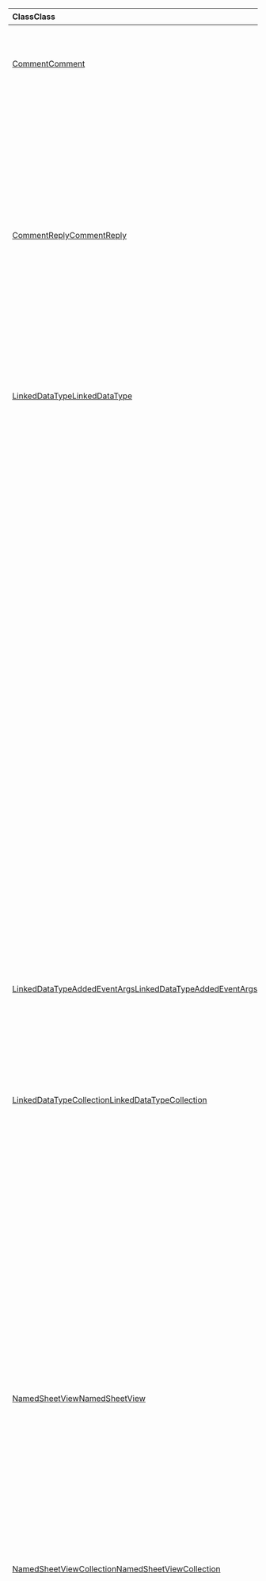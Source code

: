 | <span data-ttu-id="31463-101">Class</span><span class="sxs-lookup"><span data-stu-id="31463-101">Class</span></span> | <span data-ttu-id="31463-102">域</span><span class="sxs-lookup"><span data-stu-id="31463-102">Fields</span></span> | <span data-ttu-id="31463-103">说明</span><span class="sxs-lookup"><span data-stu-id="31463-103">Description</span></span> |
|:---|:---|:---|
|[<span data-ttu-id="31463-104">Comment</span><span class="sxs-lookup"><span data-stu-id="31463-104">Comment</span></span>](/javascript/api/excel/excel.comment)|[<span data-ttu-id="31463-105">assignTask (电子邮件： string) </span><span class="sxs-lookup"><span data-stu-id="31463-105">assignTask(email: string)</span></span>](/javascript/api/excel/excel.comment#assigntask-email-)|<span data-ttu-id="31463-106">将附加到注释的任务作为唯一的受理人分配给给定用户。</span><span class="sxs-lookup"><span data-stu-id="31463-106">Assigns the task attached to the comment to the given user as the sole assignee.</span></span>|
||[<span data-ttu-id="31463-107">getTask ( # B1 </span><span class="sxs-lookup"><span data-stu-id="31463-107">getTask()</span></span>](/javascript/api/excel/excel.comment#gettask--)|<span data-ttu-id="31463-108">获取与此注释相关联的任务。</span><span class="sxs-lookup"><span data-stu-id="31463-108">Gets the task associated with this comment.</span></span>|
||[<span data-ttu-id="31463-109">getTaskOrNullObject ( # B1 </span><span class="sxs-lookup"><span data-stu-id="31463-109">getTaskOrNullObject()</span></span>](/javascript/api/excel/excel.comment#gettaskornullobject--)|<span data-ttu-id="31463-110">获取与此注释相关联的任务。</span><span class="sxs-lookup"><span data-stu-id="31463-110">Gets the task associated with this comment.</span></span>|
|[<span data-ttu-id="31463-111">CommentReply</span><span class="sxs-lookup"><span data-stu-id="31463-111">CommentReply</span></span>](/javascript/api/excel/excel.commentreply)|[<span data-ttu-id="31463-112">assignTask (电子邮件： string) </span><span class="sxs-lookup"><span data-stu-id="31463-112">assignTask(email: string)</span></span>](/javascript/api/excel/excel.commentreply#assigntask-email-)|<span data-ttu-id="31463-113">将附加到注释的任务作为唯一的受理人分配给给定用户。</span><span class="sxs-lookup"><span data-stu-id="31463-113">Assigns the task attached to the comment to the given user as the sole assignee.</span></span>|
||[<span data-ttu-id="31463-114">getTask ( # B1 </span><span class="sxs-lookup"><span data-stu-id="31463-114">getTask()</span></span>](/javascript/api/excel/excel.commentreply#gettask--)|<span data-ttu-id="31463-115">获取与此注释相关联的任务。</span><span class="sxs-lookup"><span data-stu-id="31463-115">Gets the task associated with this comment.</span></span>|
||[<span data-ttu-id="31463-116">getTaskOrNullObject ( # B1 </span><span class="sxs-lookup"><span data-stu-id="31463-116">getTaskOrNullObject()</span></span>](/javascript/api/excel/excel.commentreply#gettaskornullobject--)|<span data-ttu-id="31463-117">获取与此注释相关联的任务。</span><span class="sxs-lookup"><span data-stu-id="31463-117">Gets the task associated with this comment.</span></span>|
|[<span data-ttu-id="31463-118">LinkedDataType</span><span class="sxs-lookup"><span data-stu-id="31463-118">LinkedDataType</span></span>](/javascript/api/excel/excel.linkeddatatype)|[<span data-ttu-id="31463-119">dataProvider</span><span class="sxs-lookup"><span data-stu-id="31463-119">dataProvider</span></span>](/javascript/api/excel/excel.linkeddatatype#dataprovider)|<span data-ttu-id="31463-120">链接数据类型的数据提供程序的名称。</span><span class="sxs-lookup"><span data-stu-id="31463-120">The name of the data provider for the linked data type.</span></span>|
||[<span data-ttu-id="31463-121">lastRefreshed</span><span class="sxs-lookup"><span data-stu-id="31463-121">lastRefreshed</span></span>](/javascript/api/excel/excel.linkeddatatype#lastrefreshed)|<span data-ttu-id="31463-122">上次刷新链接数据类型时，自工作簿打开时的本地时区日期和时间。</span><span class="sxs-lookup"><span data-stu-id="31463-122">The local time-zone date and time since the workbook was opened when the linked data type was last refreshed.</span></span>|
||[<span data-ttu-id="31463-123">name</span><span class="sxs-lookup"><span data-stu-id="31463-123">name</span></span>](/javascript/api/excel/excel.linkeddatatype#name)|<span data-ttu-id="31463-124">链接的数据类型的名称。</span><span class="sxs-lookup"><span data-stu-id="31463-124">The name of the linked data type.</span></span>|
||[<span data-ttu-id="31463-125">periodicRefreshInterval</span><span class="sxs-lookup"><span data-stu-id="31463-125">periodicRefreshInterval</span></span>](/javascript/api/excel/excel.linkeddatatype#periodicrefreshinterval)|<span data-ttu-id="31463-126">如果 `refreshMode` 设置为 "定期"，则刷新链接的数据类型的频率（以秒为单位）。</span><span class="sxs-lookup"><span data-stu-id="31463-126">The frequency, in seconds, at which the linked data type is refreshed if `refreshMode` is set to "Periodic".</span></span>|
||[<span data-ttu-id="31463-127">Microsoft.sharepoint.linq.refreshmode</span><span class="sxs-lookup"><span data-stu-id="31463-127">refreshMode</span></span>](/javascript/api/excel/excel.linkeddatatype#refreshmode)|<span data-ttu-id="31463-128">检索链接数据类型的数据所依据的机制。</span><span class="sxs-lookup"><span data-stu-id="31463-128">The mechanism by which the data for the linked data type is retrieved.</span></span>|
||[<span data-ttu-id="31463-129">serviceId</span><span class="sxs-lookup"><span data-stu-id="31463-129">serviceId</span></span>](/javascript/api/excel/excel.linkeddatatype#serviceid)|<span data-ttu-id="31463-130">链接的数据类型的唯一 id。</span><span class="sxs-lookup"><span data-stu-id="31463-130">The unique id of the linked data type.</span></span>|
||[<span data-ttu-id="31463-131">supportedRefreshModes</span><span class="sxs-lookup"><span data-stu-id="31463-131">supportedRefreshModes</span></span>](/javascript/api/excel/excel.linkeddatatype#supportedrefreshmodes)|<span data-ttu-id="31463-132">返回一个数组，其中包含已链接的数据类型支持的所有刷新模式。</span><span class="sxs-lookup"><span data-stu-id="31463-132">Returns an array with all the refresh modes supported by the linked data type.</span></span>|
||[<span data-ttu-id="31463-133">requestRefresh ( # B1 </span><span class="sxs-lookup"><span data-stu-id="31463-133">requestRefresh()</span></span>](/javascript/api/excel/excel.linkeddatatype#requestrefresh--)|<span data-ttu-id="31463-134">发出刷新链接数据类型的请求。</span><span class="sxs-lookup"><span data-stu-id="31463-134">Makes a request to refresh the linked data type.</span></span>|
||[<span data-ttu-id="31463-135">requestSetRefreshMode (Microsoft.sharepoint.linq.refreshmode： LinkedDataTypeRefreshMode) </span><span class="sxs-lookup"><span data-stu-id="31463-135">requestSetRefreshMode(refreshMode: Excel.LinkedDataTypeRefreshMode)</span></span>](/javascript/api/excel/excel.linkeddatatype#requestsetrefreshmode-refreshmode-)|<span data-ttu-id="31463-136">发出请求，以更改此链接数据类型的刷新模式。</span><span class="sxs-lookup"><span data-stu-id="31463-136">Makes a request to change the refresh mode for this linked data type.</span></span>|
|[<span data-ttu-id="31463-137">LinkedDataTypeAddedEventArgs</span><span class="sxs-lookup"><span data-stu-id="31463-137">LinkedDataTypeAddedEventArgs</span></span>](/javascript/api/excel/excel.linkeddatatypeaddedeventargs)|[<span data-ttu-id="31463-138">serviceId</span><span class="sxs-lookup"><span data-stu-id="31463-138">serviceId</span></span>](/javascript/api/excel/excel.linkeddatatypeaddedeventargs#serviceid)|<span data-ttu-id="31463-139">新的链接数据类型的唯一 id。</span><span class="sxs-lookup"><span data-stu-id="31463-139">The unique id of the new linked data type.</span></span>|
||[<span data-ttu-id="31463-140">source</span><span class="sxs-lookup"><span data-stu-id="31463-140">source</span></span>](/javascript/api/excel/excel.linkeddatatypeaddedeventargs#source)|<span data-ttu-id="31463-141">获取事件源。</span><span class="sxs-lookup"><span data-stu-id="31463-141">Gets the source of the event.</span></span>|
||[<span data-ttu-id="31463-142">type</span><span class="sxs-lookup"><span data-stu-id="31463-142">type</span></span>](/javascript/api/excel/excel.linkeddatatypeaddedeventargs#type)|<span data-ttu-id="31463-143">获取事件的类型。</span><span class="sxs-lookup"><span data-stu-id="31463-143">Gets the type of the event.</span></span>|
|[<span data-ttu-id="31463-144">LinkedDataTypeCollection</span><span class="sxs-lookup"><span data-stu-id="31463-144">LinkedDataTypeCollection</span></span>](/javascript/api/excel/excel.linkeddatatypecollection)|[<span data-ttu-id="31463-145">getCount()</span><span class="sxs-lookup"><span data-stu-id="31463-145">getCount()</span></span>](/javascript/api/excel/excel.linkeddatatypecollection#getcount--)|<span data-ttu-id="31463-146">获取集合中链接的数据类型的数目。</span><span class="sxs-lookup"><span data-stu-id="31463-146">Gets the number of linked data types in the collection.</span></span>|
||[<span data-ttu-id="31463-147">getItem (项： number) </span><span class="sxs-lookup"><span data-stu-id="31463-147">getItem(key: number)</span></span>](/javascript/api/excel/excel.linkeddatatypecollection#getitem-key-)|<span data-ttu-id="31463-148">按服务 id 获取链接的数据类型。</span><span class="sxs-lookup"><span data-stu-id="31463-148">Gets a linked data type by service id.</span></span>|
||[<span data-ttu-id="31463-149">getItemAt(index: number)</span><span class="sxs-lookup"><span data-stu-id="31463-149">getItemAt(index: number)</span></span>](/javascript/api/excel/excel.linkeddatatypecollection#getitemat-index-)|<span data-ttu-id="31463-150">按其在集合中的索引获取链接的数据类型。</span><span class="sxs-lookup"><span data-stu-id="31463-150">Gets a linked data type by its index in the collection.</span></span>|
||[<span data-ttu-id="31463-151">getItemOrNullObject (项： number) </span><span class="sxs-lookup"><span data-stu-id="31463-151">getItemOrNullObject(key: number)</span></span>](/javascript/api/excel/excel.linkeddatatypecollection#getitemornullobject-key-)|<span data-ttu-id="31463-152">按 ID 获取链接的数据类型。</span><span class="sxs-lookup"><span data-stu-id="31463-152">Gets a linked data type by ID.</span></span>|
||[<span data-ttu-id="31463-153">items</span><span class="sxs-lookup"><span data-stu-id="31463-153">items</span></span>](/javascript/api/excel/excel.linkeddatatypecollection#items)|<span data-ttu-id="31463-154">获取此集合中已加载的子项。</span><span class="sxs-lookup"><span data-stu-id="31463-154">Gets the loaded child items in this collection.</span></span>|
||[<span data-ttu-id="31463-155">requestRefreshAll ( # B1 </span><span class="sxs-lookup"><span data-stu-id="31463-155">requestRefreshAll()</span></span>](/javascript/api/excel/excel.linkeddatatypecollection#requestrefreshall--)|<span data-ttu-id="31463-156">发出请求以刷新集合中的所有链接数据类型。</span><span class="sxs-lookup"><span data-stu-id="31463-156">Makes a request to refresh all the linked data types in the collection.</span></span>|
|[<span data-ttu-id="31463-157">NamedSheetView</span><span class="sxs-lookup"><span data-stu-id="31463-157">NamedSheetView</span></span>](/javascript/api/excel/excel.namedsheetview)|[<span data-ttu-id="31463-158">activate()</span><span class="sxs-lookup"><span data-stu-id="31463-158">activate()</span></span>](/javascript/api/excel/excel.namedsheetview#activate--)|<span data-ttu-id="31463-159">激活此工作表视图。</span><span class="sxs-lookup"><span data-stu-id="31463-159">Activates this sheet view.</span></span>|
||[<span data-ttu-id="31463-160">delete()</span><span class="sxs-lookup"><span data-stu-id="31463-160">delete()</span></span>](/javascript/api/excel/excel.namedsheetview#delete--)|<span data-ttu-id="31463-161">将工作表视图从工作表中删除。</span><span class="sxs-lookup"><span data-stu-id="31463-161">Removes the sheet view from the worksheet.</span></span>|
||[<span data-ttu-id="31463-162">重复 (名称？： string) </span><span class="sxs-lookup"><span data-stu-id="31463-162">duplicate(name?: string)</span></span>](/javascript/api/excel/excel.namedsheetview#duplicate-name-)|<span data-ttu-id="31463-163">创建此工作表视图的副本。</span><span class="sxs-lookup"><span data-stu-id="31463-163">Creates a copy of this sheet view.</span></span>|
||[<span data-ttu-id="31463-164">name</span><span class="sxs-lookup"><span data-stu-id="31463-164">name</span></span>](/javascript/api/excel/excel.namedsheetview#name)|<span data-ttu-id="31463-165">获取或设置工作表视图的名称。</span><span class="sxs-lookup"><span data-stu-id="31463-165">Gets or sets the name of the sheet view.</span></span>|
|[<span data-ttu-id="31463-166">NamedSheetViewCollection</span><span class="sxs-lookup"><span data-stu-id="31463-166">NamedSheetViewCollection</span></span>](/javascript/api/excel/excel.namedsheetviewcollection)|[<span data-ttu-id="31463-167">add(name: string)</span><span class="sxs-lookup"><span data-stu-id="31463-167">add(name: string)</span></span>](/javascript/api/excel/excel.namedsheetviewcollection#add-name-)|<span data-ttu-id="31463-168">创建具有给定名称的新工作表视图。</span><span class="sxs-lookup"><span data-stu-id="31463-168">Creates a new sheet view with the given name.</span></span>|
||[<span data-ttu-id="31463-169">enterTemporary ( # B1 </span><span class="sxs-lookup"><span data-stu-id="31463-169">enterTemporary()</span></span>](/javascript/api/excel/excel.namedsheetviewcollection#entertemporary--)|<span data-ttu-id="31463-170">创建并激活一个新的临时表视图。</span><span class="sxs-lookup"><span data-stu-id="31463-170">Creates and activates a new temporary sheet view.</span></span>|
||[<span data-ttu-id="31463-171">退出 ( # B1 </span><span class="sxs-lookup"><span data-stu-id="31463-171">exit()</span></span>](/javascript/api/excel/excel.namedsheetviewcollection#exit--)|<span data-ttu-id="31463-172">退出当前的活动工作表视图。</span><span class="sxs-lookup"><span data-stu-id="31463-172">Exits the currently active sheet view.</span></span>|
||[<span data-ttu-id="31463-173">getActive ( # B1 </span><span class="sxs-lookup"><span data-stu-id="31463-173">getActive()</span></span>](/javascript/api/excel/excel.namedsheetviewcollection#getactive--)|<span data-ttu-id="31463-174">获取工作表的当前活动工作表视图。</span><span class="sxs-lookup"><span data-stu-id="31463-174">Gets the worksheet's currently active sheet view.</span></span>|
||[<span data-ttu-id="31463-175">getCount()</span><span class="sxs-lookup"><span data-stu-id="31463-175">getCount()</span></span>](/javascript/api/excel/excel.namedsheetviewcollection#getcount--)|<span data-ttu-id="31463-176">获取此工作表中的工作表视图数。</span><span class="sxs-lookup"><span data-stu-id="31463-176">Gets the number of sheet views in this worksheet.</span></span>|
||[<span data-ttu-id="31463-177">getItem(key: string)</span><span class="sxs-lookup"><span data-stu-id="31463-177">getItem(key: string)</span></span>](/javascript/api/excel/excel.namedsheetviewcollection#getitem-key-)|<span data-ttu-id="31463-178">使用其名称获取工作表视图。</span><span class="sxs-lookup"><span data-stu-id="31463-178">Gets a sheet view using its name.</span></span>|
||[<span data-ttu-id="31463-179">getItemAt(index: number)</span><span class="sxs-lookup"><span data-stu-id="31463-179">getItemAt(index: number)</span></span>](/javascript/api/excel/excel.namedsheetviewcollection#getitemat-index-)|<span data-ttu-id="31463-180">按其在集合中的索引获取工作表视图。</span><span class="sxs-lookup"><span data-stu-id="31463-180">Gets a sheet view by its index in the collection.</span></span>|
||[<span data-ttu-id="31463-181">items</span><span class="sxs-lookup"><span data-stu-id="31463-181">items</span></span>](/javascript/api/excel/excel.namedsheetviewcollection#items)|<span data-ttu-id="31463-182">获取此集合中已加载的子项。</span><span class="sxs-lookup"><span data-stu-id="31463-182">Gets the loaded child items in this collection.</span></span>|
|[<span data-ttu-id="31463-183">PivotLayout</span><span class="sxs-lookup"><span data-stu-id="31463-183">PivotLayout</span></span>](/javascript/api/excel/excel.pivotlayout)|[<span data-ttu-id="31463-184">altTextDescription</span><span class="sxs-lookup"><span data-stu-id="31463-184">altTextDescription</span></span>](/javascript/api/excel/excel.pivotlayout#alttextdescription)|<span data-ttu-id="31463-185">数据透视表的替换文字说明。</span><span class="sxs-lookup"><span data-stu-id="31463-185">The alt text description of the PivotTable.</span></span>|
||[<span data-ttu-id="31463-186">altTextTitle</span><span class="sxs-lookup"><span data-stu-id="31463-186">altTextTitle</span></span>](/javascript/api/excel/excel.pivotlayout#alttexttitle)|<span data-ttu-id="31463-187">数据透视表的 alt 文本标题。</span><span class="sxs-lookup"><span data-stu-id="31463-187">The alt text title of the PivotTable.</span></span>|
||[<span data-ttu-id="31463-188">displayBlankLineAfterEachItem (显示： boolean) </span><span class="sxs-lookup"><span data-stu-id="31463-188">displayBlankLineAfterEachItem(display: boolean)</span></span>](/javascript/api/excel/excel.pivotlayout#displayblanklineaftereachitem-display-)|<span data-ttu-id="31463-189">设置是否在每个项目后显示一个空行。</span><span class="sxs-lookup"><span data-stu-id="31463-189">Sets whether or not to display a blank line after each item.</span></span>|
||[<span data-ttu-id="31463-190">emptyCellText</span><span class="sxs-lookup"><span data-stu-id="31463-190">emptyCellText</span></span>](/javascript/api/excel/excel.pivotlayout#emptycelltext)|<span data-ttu-id="31463-191">自动填充到数据透视表中的任何空单元格的文本（如果有） `fillEmptyCells == true` 。</span><span class="sxs-lookup"><span data-stu-id="31463-191">The text that is automatically filled into any empty cell in the PivotTable if `fillEmptyCells == true`.</span></span>|
||[<span data-ttu-id="31463-192">fillEmptyCells</span><span class="sxs-lookup"><span data-stu-id="31463-192">fillEmptyCells</span></span>](/javascript/api/excel/excel.pivotlayout#fillemptycells)|<span data-ttu-id="31463-193">指定是否应使用数据透视表中的空单元格填充 `emptyCellText` 。</span><span class="sxs-lookup"><span data-stu-id="31463-193">Specifies whether empty cells in the PivotTable should be populated with the `emptyCellText`.</span></span>|
||[<span data-ttu-id="31463-194">getCell(dataHierarchy: DataPivotHierarchy \| string, rowItems: Array<PivotItem \| string>, columnItems: Array<PivotItem \| string>)</span><span class="sxs-lookup"><span data-stu-id="31463-194">getCell(dataHierarchy: DataPivotHierarchy \| string, rowItems: Array<PivotItem \| string>, columnItems: Array<PivotItem \| string>)</span></span>](/javascript/api/excel/excel.pivotlayout#getcell-datahierarchy--rowitems--columnitems-)|<span data-ttu-id="31463-195">根据数据层次结构以及各自层次结构的行和列项，获取数据透视表中的唯一单元格。</span><span class="sxs-lookup"><span data-stu-id="31463-195">Gets a unique cell in the PivotTable based on a data hierarchy and the row and column items of their respective hierarchies.</span></span>|
||[<span data-ttu-id="31463-196">pivotStyle</span><span class="sxs-lookup"><span data-stu-id="31463-196">pivotStyle</span></span>](/javascript/api/excel/excel.pivotlayout#pivotstyle)|<span data-ttu-id="31463-197">应用于数据透视表的样式。</span><span class="sxs-lookup"><span data-stu-id="31463-197">The style applied to the PivotTable.</span></span>|
||[<span data-ttu-id="31463-198">repeatAllItemLabels (repeatLabels： boolean) </span><span class="sxs-lookup"><span data-stu-id="31463-198">repeatAllItemLabels(repeatLabels: boolean)</span></span>](/javascript/api/excel/excel.pivotlayout#repeatallitemlabels-repeatlabels-)|<span data-ttu-id="31463-199">在数据透视表中的所有字段之间设置 "重复所有项目标签" 设置。</span><span class="sxs-lookup"><span data-stu-id="31463-199">Sets the "repeat all item labels" setting across all fields in the PivotTable.</span></span>|
||[<span data-ttu-id="31463-200">setStyle (样式： string \| PivotTableStyle \| BuiltInPivotTableStyle) </span><span class="sxs-lookup"><span data-stu-id="31463-200">setStyle(style: string \| PivotTableStyle \| BuiltInPivotTableStyle)</span></span>](/javascript/api/excel/excel.pivotlayout#setstyle-style-)|<span data-ttu-id="31463-201">设置应用于数据透视表的样式。</span><span class="sxs-lookup"><span data-stu-id="31463-201">Sets the style applied to the PivotTable.</span></span>|
||[<span data-ttu-id="31463-202">showFieldHeaders</span><span class="sxs-lookup"><span data-stu-id="31463-202">showFieldHeaders</span></span>](/javascript/api/excel/excel.pivotlayout#showfieldheaders)|<span data-ttu-id="31463-203">指定数据透视表是否显示字段标题 (字段标题和筛选下拉) 。</span><span class="sxs-lookup"><span data-stu-id="31463-203">Specifies whether the PivotTable displays field headers (field captions and filter drop-downs).</span></span>|
|[<span data-ttu-id="31463-204">PivotTable</span><span class="sxs-lookup"><span data-stu-id="31463-204">PivotTable</span></span>](/javascript/api/excel/excel.pivottable)|[<span data-ttu-id="31463-205">refreshOnOpen</span><span class="sxs-lookup"><span data-stu-id="31463-205">refreshOnOpen</span></span>](/javascript/api/excel/excel.pivottable#refreshonopen)|<span data-ttu-id="31463-206">指定在工作簿打开时是否刷新数据透视表。</span><span class="sxs-lookup"><span data-stu-id="31463-206">Specifies whether the PivotTable refreshes when the workbook opens.</span></span>|
|[<span data-ttu-id="31463-207">Range</span><span class="sxs-lookup"><span data-stu-id="31463-207">Range</span></span>](/javascript/api/excel/excel.range)|[<span data-ttu-id="31463-208">getPrecedents ( # B1 </span><span class="sxs-lookup"><span data-stu-id="31463-208">getPrecedents()</span></span>](/javascript/api/excel/excel.range#getprecedents--)|<span data-ttu-id="31463-209">返回一个 `WorkbookRangeAreas` 对象，表示包含同一工作表或多个工作表中的单元格的所有引用单元格的区域。</span><span class="sxs-lookup"><span data-stu-id="31463-209">Returns a `WorkbookRangeAreas` object that represents the range containing all the precedents of a cell in same worksheet or in multiple worksheets.</span></span>|
|[<span data-ttu-id="31463-210">RefreshModeChangedEventArgs</span><span class="sxs-lookup"><span data-stu-id="31463-210">RefreshModeChangedEventArgs</span></span>](/javascript/api/excel/excel.refreshmodechangedeventargs)|[<span data-ttu-id="31463-211">Microsoft.sharepoint.linq.refreshmode</span><span class="sxs-lookup"><span data-stu-id="31463-211">refreshMode</span></span>](/javascript/api/excel/excel.refreshmodechangedeventargs#refreshmode)|<span data-ttu-id="31463-212">链接的数据类型刷新模式。</span><span class="sxs-lookup"><span data-stu-id="31463-212">The linked data type refresh mode.</span></span>|
||[<span data-ttu-id="31463-213">serviceId</span><span class="sxs-lookup"><span data-stu-id="31463-213">serviceId</span></span>](/javascript/api/excel/excel.refreshmodechangedeventargs#serviceid)|<span data-ttu-id="31463-214">已更改其刷新模式的对象的唯一 id。</span><span class="sxs-lookup"><span data-stu-id="31463-214">The unique id of the object whose refresh mode was changed.</span></span>|
||[<span data-ttu-id="31463-215">source</span><span class="sxs-lookup"><span data-stu-id="31463-215">source</span></span>](/javascript/api/excel/excel.refreshmodechangedeventargs#source)|<span data-ttu-id="31463-216">获取事件源。</span><span class="sxs-lookup"><span data-stu-id="31463-216">Gets the source of the event.</span></span>|
||[<span data-ttu-id="31463-217">type</span><span class="sxs-lookup"><span data-stu-id="31463-217">type</span></span>](/javascript/api/excel/excel.refreshmodechangedeventargs#type)|<span data-ttu-id="31463-218">获取事件的类型。</span><span class="sxs-lookup"><span data-stu-id="31463-218">Gets the type of the event.</span></span>|
|[<span data-ttu-id="31463-219">RefreshRequestCompletedEventArgs</span><span class="sxs-lookup"><span data-stu-id="31463-219">RefreshRequestCompletedEventArgs</span></span>](/javascript/api/excel/excel.refreshrequestcompletedeventargs)|[<span data-ttu-id="31463-220">焕然一新</span><span class="sxs-lookup"><span data-stu-id="31463-220">refreshed</span></span>](/javascript/api/excel/excel.refreshrequestcompletedeventargs#refreshed)|<span data-ttu-id="31463-221">指示刷新请求是否成功。</span><span class="sxs-lookup"><span data-stu-id="31463-221">Indicates if the request to refresh was successful.</span></span>|
||[<span data-ttu-id="31463-222">serviceId</span><span class="sxs-lookup"><span data-stu-id="31463-222">serviceId</span></span>](/javascript/api/excel/excel.refreshrequestcompletedeventargs#serviceid)|<span data-ttu-id="31463-223">已完成其刷新请求的对象的唯一 id。</span><span class="sxs-lookup"><span data-stu-id="31463-223">The unique id of the object whose refresh request was completed.</span></span>|
||[<span data-ttu-id="31463-224">source</span><span class="sxs-lookup"><span data-stu-id="31463-224">source</span></span>](/javascript/api/excel/excel.refreshrequestcompletedeventargs#source)|<span data-ttu-id="31463-225">获取事件源。</span><span class="sxs-lookup"><span data-stu-id="31463-225">Gets the source of the event.</span></span>|
||[<span data-ttu-id="31463-226">type</span><span class="sxs-lookup"><span data-stu-id="31463-226">type</span></span>](/javascript/api/excel/excel.refreshrequestcompletedeventargs#type)|<span data-ttu-id="31463-227">获取事件的类型。</span><span class="sxs-lookup"><span data-stu-id="31463-227">Gets the type of the event.</span></span>|
||[<span data-ttu-id="31463-228">发出</span><span class="sxs-lookup"><span data-stu-id="31463-228">warnings</span></span>](/javascript/api/excel/excel.refreshrequestcompletedeventargs#warnings)|<span data-ttu-id="31463-229">包含从刷新请求生成的任何警告的数组。</span><span class="sxs-lookup"><span data-stu-id="31463-229">An array that contains any warnings generated from the refresh request.</span></span>|
|[<span data-ttu-id="31463-230">ShapeCollection</span><span class="sxs-lookup"><span data-stu-id="31463-230">ShapeCollection</span></span>](/javascript/api/excel/excel.shapecollection)|[<span data-ttu-id="31463-231">addSvg(xml: string)</span><span class="sxs-lookup"><span data-stu-id="31463-231">addSvg(xml: string)</span></span>](/javascript/api/excel/excel.shapecollection#addsvg-xml-)|<span data-ttu-id="31463-232">从 XML 字符串创建可缩放的矢量图形 (SVG) 并将其添加到工作表。</span><span class="sxs-lookup"><span data-stu-id="31463-232">Creates a scalable vector graphic (SVG) from an XML string and adds it to the worksheet.</span></span>|
|[<span data-ttu-id="31463-233">Slicer</span><span class="sxs-lookup"><span data-stu-id="31463-233">Slicer</span></span>](/javascript/api/excel/excel.slicer)|[<span data-ttu-id="31463-234">nameInFormula</span><span class="sxs-lookup"><span data-stu-id="31463-234">nameInFormula</span></span>](/javascript/api/excel/excel.slicer#nameinformula)|<span data-ttu-id="31463-235">表示公式中使用切片器名称。</span><span class="sxs-lookup"><span data-stu-id="31463-235">Represents the slicer name used in the formula.</span></span>|
||[<span data-ttu-id="31463-236">slicerStyle</span><span class="sxs-lookup"><span data-stu-id="31463-236">slicerStyle</span></span>](/javascript/api/excel/excel.slicer#slicerstyle)|<span data-ttu-id="31463-237">应用于切片器的样式。</span><span class="sxs-lookup"><span data-stu-id="31463-237">The style applied to the Slicer.</span></span>|
||[<span data-ttu-id="31463-238">setStyle (样式： string \| SlicerStyle \| BuiltInSlicerStyle) </span><span class="sxs-lookup"><span data-stu-id="31463-238">setStyle(style: string \| SlicerStyle \| BuiltInSlicerStyle)</span></span>](/javascript/api/excel/excel.slicer#setstyle-style-)|<span data-ttu-id="31463-239">设置应用于切片器的样式。</span><span class="sxs-lookup"><span data-stu-id="31463-239">Sets the style applied to the slicer.</span></span>|
|[<span data-ttu-id="31463-240">Table</span><span class="sxs-lookup"><span data-stu-id="31463-240">Table</span></span>](/javascript/api/excel/excel.table)|[<span data-ttu-id="31463-241">clearStyle()</span><span class="sxs-lookup"><span data-stu-id="31463-241">clearStyle()</span></span>](/javascript/api/excel/excel.table#clearstyle--)|<span data-ttu-id="31463-242">将表格更改为使用默认表格样式。</span><span class="sxs-lookup"><span data-stu-id="31463-242">Changes the table to use the default table style.</span></span>|
||[<span data-ttu-id="31463-243">onFiltered</span><span class="sxs-lookup"><span data-stu-id="31463-243">onFiltered</span></span>](/javascript/api/excel/excel.table#onfiltered)|<span data-ttu-id="31463-244">在特定表格上应用筛选器时发生。</span><span class="sxs-lookup"><span data-stu-id="31463-244">Occurs when filter is applied on a specific table.</span></span>|
||[<span data-ttu-id="31463-245">tableStyle</span><span class="sxs-lookup"><span data-stu-id="31463-245">tableStyle</span></span>](/javascript/api/excel/excel.table#tablestyle)|<span data-ttu-id="31463-246">应用于表的样式。</span><span class="sxs-lookup"><span data-stu-id="31463-246">The style applied to the Table.</span></span>|
||[<span data-ttu-id="31463-247">setStyle (样式： string \| TableStyle \| BuiltInTableStyle) </span><span class="sxs-lookup"><span data-stu-id="31463-247">setStyle(style: string \| TableStyle \| BuiltInTableStyle)</span></span>](/javascript/api/excel/excel.table#setstyle-style-)|<span data-ttu-id="31463-248">设置应用于表的样式。</span><span class="sxs-lookup"><span data-stu-id="31463-248">Sets the style applied to the table.</span></span>|
|[<span data-ttu-id="31463-249">TableCollection</span><span class="sxs-lookup"><span data-stu-id="31463-249">TableCollection</span></span>](/javascript/api/excel/excel.tablecollection)|[<span data-ttu-id="31463-250">onFiltered</span><span class="sxs-lookup"><span data-stu-id="31463-250">onFiltered</span></span>](/javascript/api/excel/excel.tablecollection#onfiltered)|<span data-ttu-id="31463-251">在工作簿或工作表中的任何表格上应用筛选器时发生。</span><span class="sxs-lookup"><span data-stu-id="31463-251">Occurs when filter is applied on any table in a workbook, or a worksheet.</span></span>|
|[<span data-ttu-id="31463-252">TableFilteredEventArgs</span><span class="sxs-lookup"><span data-stu-id="31463-252">TableFilteredEventArgs</span></span>](/javascript/api/excel/excel.tablefilteredeventargs)|[<span data-ttu-id="31463-253">tableId</span><span class="sxs-lookup"><span data-stu-id="31463-253">tableId</span></span>](/javascript/api/excel/excel.tablefilteredeventargs#tableid)|<span data-ttu-id="31463-254">获取应用了筛选器的表的 id。</span><span class="sxs-lookup"><span data-stu-id="31463-254">Gets the id of the table in which the filter is applied.</span></span>|
||[<span data-ttu-id="31463-255">type</span><span class="sxs-lookup"><span data-stu-id="31463-255">type</span></span>](/javascript/api/excel/excel.tablefilteredeventargs#type)|<span data-ttu-id="31463-256">获取事件的类型。</span><span class="sxs-lookup"><span data-stu-id="31463-256">Gets the type of the event.</span></span>|
||[<span data-ttu-id="31463-257">worksheetId</span><span class="sxs-lookup"><span data-stu-id="31463-257">worksheetId</span></span>](/javascript/api/excel/excel.tablefilteredeventargs#worksheetid)|<span data-ttu-id="31463-258">获取包含表的工作表的 id。</span><span class="sxs-lookup"><span data-stu-id="31463-258">Gets the id of the worksheet which contains the table.</span></span>|
|[<span data-ttu-id="31463-259">任务</span><span class="sxs-lookup"><span data-stu-id="31463-259">Task</span></span>](/javascript/api/excel/excel.task)|[<span data-ttu-id="31463-260">addAssignee (电子邮件： string) </span><span class="sxs-lookup"><span data-stu-id="31463-260">addAssignee(email: string)</span></span>](/javascript/api/excel/excel.task#addassignee-email-)|<span data-ttu-id="31463-261">向任务中添加一个受理人。</span><span class="sxs-lookup"><span data-stu-id="31463-261">Adds an assignee to the task.</span></span>|
||[<span data-ttu-id="31463-262">applyChanges (taskChanges： TaskChanges) </span><span class="sxs-lookup"><span data-stu-id="31463-262">applyChanges(taskChanges: Excel.TaskChanges)</span></span>](/javascript/api/excel/excel.task#applychanges-taskchanges-)|<span data-ttu-id="31463-263">对任务应用给定的更改。</span><span class="sxs-lookup"><span data-stu-id="31463-263">Applies the given changes to the task.</span></span>|
||[<span data-ttu-id="31463-264">代理人</span><span class="sxs-lookup"><span data-stu-id="31463-264">assignees</span></span>](/javascript/api/excel/excel.task#assignees)|<span data-ttu-id="31463-265">获取向其分配任务的用户。</span><span class="sxs-lookup"><span data-stu-id="31463-265">Gets the users to whom the task is assigned.</span></span>|
||[<span data-ttu-id="31463-266">comment</span><span class="sxs-lookup"><span data-stu-id="31463-266">comment</span></span>](/javascript/api/excel/excel.task#comment)|<span data-ttu-id="31463-267">获取与该任务相关联的注释。</span><span class="sxs-lookup"><span data-stu-id="31463-267">Gets the comment associated with the task.</span></span>|
||[<span data-ttu-id="31463-268">dueDate</span><span class="sxs-lookup"><span data-stu-id="31463-268">dueDate</span></span>](/javascript/api/excel/excel.task#duedate)|<span data-ttu-id="31463-269">获取任务的截止日期和时间。</span><span class="sxs-lookup"><span data-stu-id="31463-269">Gets the date and time the task is due.</span></span>|
||[<span data-ttu-id="31463-270">historyRecords</span><span class="sxs-lookup"><span data-stu-id="31463-270">historyRecords</span></span>](/javascript/api/excel/excel.task#historyrecords)|<span data-ttu-id="31463-271">获取任务的历史记录。</span><span class="sxs-lookup"><span data-stu-id="31463-271">Gets the history records of the task.</span></span>|
||[<span data-ttu-id="31463-272">id</span><span class="sxs-lookup"><span data-stu-id="31463-272">id</span></span>](/javascript/api/excel/excel.task#id)|<span data-ttu-id="31463-273">获取任务的 id。</span><span class="sxs-lookup"><span data-stu-id="31463-273">Gets the id of the task.</span></span>|
||[<span data-ttu-id="31463-274">percentComplete</span><span class="sxs-lookup"><span data-stu-id="31463-274">percentComplete</span></span>](/javascript/api/excel/excel.task#percentcomplete)|<span data-ttu-id="31463-275">获取任务的完成百分比。</span><span class="sxs-lookup"><span data-stu-id="31463-275">Gets the completion percentage of the task.</span></span>|
||[<span data-ttu-id="31463-276">priority</span><span class="sxs-lookup"><span data-stu-id="31463-276">priority</span></span>](/javascript/api/excel/excel.task#priority)|<span data-ttu-id="31463-277">获取任务的优先级。</span><span class="sxs-lookup"><span data-stu-id="31463-277">Gets the priority of the task.</span></span>|
||[<span data-ttu-id="31463-278">startDate</span><span class="sxs-lookup"><span data-stu-id="31463-278">startDate</span></span>](/javascript/api/excel/excel.task#startdate)|<span data-ttu-id="31463-279">获取任务应开始的日期和时间。</span><span class="sxs-lookup"><span data-stu-id="31463-279">Gets the date and time the task should start.</span></span>|
||[<span data-ttu-id="31463-280">title</span><span class="sxs-lookup"><span data-stu-id="31463-280">title</span></span>](/javascript/api/excel/excel.task#title)|<span data-ttu-id="31463-281">获取任务的标题。</span><span class="sxs-lookup"><span data-stu-id="31463-281">Gets title of the task.</span></span>|
||[<span data-ttu-id="31463-282">removeAllAssignees ( # B1 </span><span class="sxs-lookup"><span data-stu-id="31463-282">removeAllAssignees()</span></span>](/javascript/api/excel/excel.task#removeallassignees--)|<span data-ttu-id="31463-283">从任务中删除所有的工作负责人。</span><span class="sxs-lookup"><span data-stu-id="31463-283">Removes all assignees from the task.</span></span>|
||[<span data-ttu-id="31463-284">removeAssignee (电子邮件： string) </span><span class="sxs-lookup"><span data-stu-id="31463-284">removeAssignee(email: string)</span></span>](/javascript/api/excel/excel.task#removeassignee-email-)|<span data-ttu-id="31463-285">从任务中删除受理人。</span><span class="sxs-lookup"><span data-stu-id="31463-285">Removes an assignee from the task.</span></span>|
||[<span data-ttu-id="31463-286">setPercentComplete (百分比： number) </span><span class="sxs-lookup"><span data-stu-id="31463-286">setPercentComplete(percentComplete: number)</span></span>](/javascript/api/excel/excel.task#setpercentcomplete-percentcomplete-)|<span data-ttu-id="31463-287">更改任务的完成。</span><span class="sxs-lookup"><span data-stu-id="31463-287">Changes the completion of the task.</span></span>|
||[<span data-ttu-id="31463-288">setPriority (优先级： number) </span><span class="sxs-lookup"><span data-stu-id="31463-288">setPriority(priority: number)</span></span>](/javascript/api/excel/excel.task#setpriority-priority-)|<span data-ttu-id="31463-289">更改任务的优先级。</span><span class="sxs-lookup"><span data-stu-id="31463-289">Changes the priority of the task.</span></span>|
||[<span data-ttu-id="31463-290">setStartDateAndDueDate (开始日期、dueDate： Date) </span><span class="sxs-lookup"><span data-stu-id="31463-290">setStartDateAndDueDate(startDate: Date, dueDate: Date)</span></span>](/javascript/api/excel/excel.task#setstartdateandduedate-startdate--duedate-)|<span data-ttu-id="31463-291">更改任务的开始日期和截止日期。</span><span class="sxs-lookup"><span data-stu-id="31463-291">Changes the start and the due dates of the task.</span></span>|
||[<span data-ttu-id="31463-292">setTitle (标题： string) </span><span class="sxs-lookup"><span data-stu-id="31463-292">setTitle(title: string)</span></span>](/javascript/api/excel/excel.task#settitle-title-)|<span data-ttu-id="31463-293">更改任务的标题。</span><span class="sxs-lookup"><span data-stu-id="31463-293">Changes the title of the task.</span></span>|
|[<span data-ttu-id="31463-294">TaskChanges</span><span class="sxs-lookup"><span data-stu-id="31463-294">TaskChanges</span></span>](/javascript/api/excel/excel.taskchanges)|[<span data-ttu-id="31463-295">dueDate</span><span class="sxs-lookup"><span data-stu-id="31463-295">dueDate</span></span>](/javascript/api/excel/excel.taskchanges#duedate)|<span data-ttu-id="31463-296">在 UTC 时区中为任务设置新的截止日期。</span><span class="sxs-lookup"><span data-stu-id="31463-296">Sets a new due date for the task, in UTC time zone.</span></span>|
||[<span data-ttu-id="31463-297">emailsToAssign</span><span class="sxs-lookup"><span data-stu-id="31463-297">emailsToAssign</span></span>](/javascript/api/excel/excel.taskchanges#emailstoassign)|<span data-ttu-id="31463-298">设置要分配给任务的用户的电子邮件地址。</span><span class="sxs-lookup"><span data-stu-id="31463-298">Sets email addresses of the users to assign to the task.</span></span>|
||[<span data-ttu-id="31463-299">emailsToUnassign</span><span class="sxs-lookup"><span data-stu-id="31463-299">emailsToUnassign</span></span>](/javascript/api/excel/excel.taskchanges#emailstounassign)|<span data-ttu-id="31463-300">设置要从任务中取消分配的用户的电子邮件地址。</span><span class="sxs-lookup"><span data-stu-id="31463-300">Sets email addresses of the users to unassign from the task.</span></span>|
||[<span data-ttu-id="31463-301">percentComplete</span><span class="sxs-lookup"><span data-stu-id="31463-301">percentComplete</span></span>](/javascript/api/excel/excel.taskchanges#percentcomplete)|<span data-ttu-id="31463-302">为任务设置新的完成百分比。</span><span class="sxs-lookup"><span data-stu-id="31463-302">Sets a new completion percentage for the task.</span></span>|
||[<span data-ttu-id="31463-303">priority</span><span class="sxs-lookup"><span data-stu-id="31463-303">priority</span></span>](/javascript/api/excel/excel.taskchanges#priority)|<span data-ttu-id="31463-304">为任务设置新的优先级。</span><span class="sxs-lookup"><span data-stu-id="31463-304">Sets a new priority for the task.</span></span>|
||[<span data-ttu-id="31463-305">removeAllPreviousAssignees</span><span class="sxs-lookup"><span data-stu-id="31463-305">removeAllPreviousAssignees</span></span>](/javascript/api/excel/excel.taskchanges#removeallpreviousassignees)|<span data-ttu-id="31463-306">设置更改是否应从任务中删除所有以前的工作负责人。</span><span class="sxs-lookup"><span data-stu-id="31463-306">Sets if the change should remove all previous assignees from the task.</span></span>|
||[<span data-ttu-id="31463-307">startDate</span><span class="sxs-lookup"><span data-stu-id="31463-307">startDate</span></span>](/javascript/api/excel/excel.taskchanges#startdate)|<span data-ttu-id="31463-308">在 UTC 时区中为任务设置新的开始日期。</span><span class="sxs-lookup"><span data-stu-id="31463-308">Sets a new start date for the task, in UTC time zone.</span></span>|
||[<span data-ttu-id="31463-309">title</span><span class="sxs-lookup"><span data-stu-id="31463-309">title</span></span>](/javascript/api/excel/excel.taskchanges#title)|<span data-ttu-id="31463-310">为任务设置新的标题。</span><span class="sxs-lookup"><span data-stu-id="31463-310">Sets a new title for the task.</span></span>|
|[<span data-ttu-id="31463-311">TaskCollection</span><span class="sxs-lookup"><span data-stu-id="31463-311">TaskCollection</span></span>](/javascript/api/excel/excel.taskcollection)|[<span data-ttu-id="31463-312">getCount()</span><span class="sxs-lookup"><span data-stu-id="31463-312">getCount()</span></span>](/javascript/api/excel/excel.taskcollection#getcount--)|<span data-ttu-id="31463-313">获取集合中的任务数。</span><span class="sxs-lookup"><span data-stu-id="31463-313">Gets the number of tasks in the collection.</span></span>|
||[<span data-ttu-id="31463-314">getItem(key: string)</span><span class="sxs-lookup"><span data-stu-id="31463-314">getItem(key: string)</span></span>](/javascript/api/excel/excel.taskcollection#getitem-key-)|<span data-ttu-id="31463-315">使用其 id 获取任务。</span><span class="sxs-lookup"><span data-stu-id="31463-315">Gets a task using its id.</span></span>|
||[<span data-ttu-id="31463-316">getItemAt(index: number)</span><span class="sxs-lookup"><span data-stu-id="31463-316">getItemAt(index: number)</span></span>](/javascript/api/excel/excel.taskcollection#getitemat-index-)|<span data-ttu-id="31463-317">按其在集合中的索引获取任务。</span><span class="sxs-lookup"><span data-stu-id="31463-317">Gets a task by its index in the collection.</span></span>|
||[<span data-ttu-id="31463-318">getItemOrNullObject(key: string)</span><span class="sxs-lookup"><span data-stu-id="31463-318">getItemOrNullObject(key: string)</span></span>](/javascript/api/excel/excel.taskcollection#getitemornullobject-key-)|<span data-ttu-id="31463-319">使用其 id 获取任务。</span><span class="sxs-lookup"><span data-stu-id="31463-319">Gets a task using its id.</span></span>|
||[<span data-ttu-id="31463-320">items</span><span class="sxs-lookup"><span data-stu-id="31463-320">items</span></span>](/javascript/api/excel/excel.taskcollection#items)|<span data-ttu-id="31463-321">获取此集合中已加载的子项。</span><span class="sxs-lookup"><span data-stu-id="31463-321">Gets the loaded child items in this collection.</span></span>|
|[<span data-ttu-id="31463-322">TaskHistoryRecord</span><span class="sxs-lookup"><span data-stu-id="31463-322">TaskHistoryRecord</span></span>](/javascript/api/excel/excel.taskhistoryrecord)|[<span data-ttu-id="31463-323">anchorId</span><span class="sxs-lookup"><span data-stu-id="31463-323">anchorId</span></span>](/javascript/api/excel/excel.taskhistoryrecord#anchorid)|<span data-ttu-id="31463-324">表示任务所锚定到的对象的 ID (例如，commentId 附加到注释) 的任务。</span><span class="sxs-lookup"><span data-stu-id="31463-324">Represents the ID of the object to which the task is anchored (e.g., commentId for tasks attached to comments).</span></span>|
||[<span data-ttu-id="31463-325">负责人</span><span class="sxs-lookup"><span data-stu-id="31463-325">assignee</span></span>](/javascript/api/excel/excel.taskhistoryrecord#assignee)|<span data-ttu-id="31463-326">表示分配给 "分配" 历史记录类型的任务的用户，或从 "取消分配" 历史记录类型的任务中取消分配的用户。</span><span class="sxs-lookup"><span data-stu-id="31463-326">Represents the user assigned to the task for an "Assign" history record type, or the user to unassign from the task for an "Unassign" history record type.</span></span>|
||[<span data-ttu-id="31463-327">attributionUser</span><span class="sxs-lookup"><span data-stu-id="31463-327">attributionUser</span></span>](/javascript/api/excel/excel.taskhistoryrecord#attributionuser)|<span data-ttu-id="31463-328">代表创建或更改任务的用户。</span><span class="sxs-lookup"><span data-stu-id="31463-328">Represents the user who created or changed the task.</span></span>|
||[<span data-ttu-id="31463-329">dueDate</span><span class="sxs-lookup"><span data-stu-id="31463-329">dueDate</span></span>](/javascript/api/excel/excel.taskhistoryrecord#duedate)|<span data-ttu-id="31463-330">代表任务的截止日期。</span><span class="sxs-lookup"><span data-stu-id="31463-330">Represents the task's due date.</span></span>|
||[<span data-ttu-id="31463-331">historyRecordCreatedDate</span><span class="sxs-lookup"><span data-stu-id="31463-331">historyRecordCreatedDate</span></span>](/javascript/api/excel/excel.taskhistoryrecord#historyrecordcreateddate)|<span data-ttu-id="31463-332">表示任务历史记录的创建日期。</span><span class="sxs-lookup"><span data-stu-id="31463-332">Represents creation date of the task history record.</span></span>|
||[<span data-ttu-id="31463-333">id</span><span class="sxs-lookup"><span data-stu-id="31463-333">id</span></span>](/javascript/api/excel/excel.taskhistoryrecord#id)|<span data-ttu-id="31463-334">历史记录的 ID。</span><span class="sxs-lookup"><span data-stu-id="31463-334">ID for the history record.</span></span>|
||[<span data-ttu-id="31463-335">percentComplete</span><span class="sxs-lookup"><span data-stu-id="31463-335">percentComplete</span></span>](/javascript/api/excel/excel.taskhistoryrecord#percentcomplete)|<span data-ttu-id="31463-336">表示任务的完成百分比。</span><span class="sxs-lookup"><span data-stu-id="31463-336">Represents the task's completion percentage.</span></span>|
||[<span data-ttu-id="31463-337">priority</span><span class="sxs-lookup"><span data-stu-id="31463-337">priority</span></span>](/javascript/api/excel/excel.taskhistoryrecord#priority)|<span data-ttu-id="31463-338">表示任务的优先级。</span><span class="sxs-lookup"><span data-stu-id="31463-338">Represents the task's priority.</span></span>|
||[<span data-ttu-id="31463-339">startDate</span><span class="sxs-lookup"><span data-stu-id="31463-339">startDate</span></span>](/javascript/api/excel/excel.taskhistoryrecord#startdate)|<span data-ttu-id="31463-340">表示任务的开始日期。</span><span class="sxs-lookup"><span data-stu-id="31463-340">Represents the task's start date.</span></span>|
||[<span data-ttu-id="31463-341">title</span><span class="sxs-lookup"><span data-stu-id="31463-341">title</span></span>](/javascript/api/excel/excel.taskhistoryrecord#title)|<span data-ttu-id="31463-342">代表任务的标题。</span><span class="sxs-lookup"><span data-stu-id="31463-342">Represents the task's title.</span></span>|
||[<span data-ttu-id="31463-343">type</span><span class="sxs-lookup"><span data-stu-id="31463-343">type</span></span>](/javascript/api/excel/excel.taskhistoryrecord#type)|<span data-ttu-id="31463-344">代表任务历史记录的类型。</span><span class="sxs-lookup"><span data-stu-id="31463-344">Represents task history record's type.</span></span>|
||[<span data-ttu-id="31463-345">undoHistoryId</span><span class="sxs-lookup"><span data-stu-id="31463-345">undoHistoryId</span></span>](/javascript/api/excel/excel.taskhistoryrecord#undohistoryid)|<span data-ttu-id="31463-346">表示为 "Undo" 历史记录类型撤消的 TaskHistoryRecord.id 属性。</span><span class="sxs-lookup"><span data-stu-id="31463-346">Represents the TaskHistoryRecord.id property that was undone for the "Undo" history record type.</span></span>|
|[<span data-ttu-id="31463-347">TaskHistoryRecordCollection</span><span class="sxs-lookup"><span data-stu-id="31463-347">TaskHistoryRecordCollection</span></span>](/javascript/api/excel/excel.taskhistoryrecordcollection)|[<span data-ttu-id="31463-348">getCount()</span><span class="sxs-lookup"><span data-stu-id="31463-348">getCount()</span></span>](/javascript/api/excel/excel.taskhistoryrecordcollection#getcount--)|<span data-ttu-id="31463-349">获取该任务的集合中的历史记录数。</span><span class="sxs-lookup"><span data-stu-id="31463-349">Gets the number of history records in the collection for the task.</span></span>|
||[<span data-ttu-id="31463-350">getItemAt(index: number)</span><span class="sxs-lookup"><span data-stu-id="31463-350">getItemAt(index: number)</span></span>](/javascript/api/excel/excel.taskhistoryrecordcollection#getitemat-index-)|<span data-ttu-id="31463-351">使用其在集合中的索引获取任务历史记录记录。</span><span class="sxs-lookup"><span data-stu-id="31463-351">Gets a task history record by using its index in the collection.</span></span>|
||[<span data-ttu-id="31463-352">items</span><span class="sxs-lookup"><span data-stu-id="31463-352">items</span></span>](/javascript/api/excel/excel.taskhistoryrecordcollection#items)|<span data-ttu-id="31463-353">获取此集合中已加载的子项。</span><span class="sxs-lookup"><span data-stu-id="31463-353">Gets the loaded child items in this collection.</span></span>|
|[<span data-ttu-id="31463-354">用户</span><span class="sxs-lookup"><span data-stu-id="31463-354">User</span></span>](/javascript/api/excel/excel.user)|[<span data-ttu-id="31463-355">displayName</span><span class="sxs-lookup"><span data-stu-id="31463-355">displayName</span></span>](/javascript/api/excel/excel.user#displayname)|<span data-ttu-id="31463-356">表示用户的显示名称。</span><span class="sxs-lookup"><span data-stu-id="31463-356">Represents the user's display name.</span></span>|
||[<span data-ttu-id="31463-357">email</span><span class="sxs-lookup"><span data-stu-id="31463-357">email</span></span>](/javascript/api/excel/excel.user#email)|<span data-ttu-id="31463-358">表示用户的电子邮件地址。</span><span class="sxs-lookup"><span data-stu-id="31463-358">Represents the user's email address.</span></span>|
||[<span data-ttu-id="31463-359">uid</span><span class="sxs-lookup"><span data-stu-id="31463-359">uid</span></span>](/javascript/api/excel/excel.user#uid)|<span data-ttu-id="31463-360">表示用户的唯一 ID。</span><span class="sxs-lookup"><span data-stu-id="31463-360">Represents the user's unique ID.</span></span>|
|[<span data-ttu-id="31463-361">Workbook</span><span class="sxs-lookup"><span data-stu-id="31463-361">Workbook</span></span>](/javascript/api/excel/excel.workbook)|[<span data-ttu-id="31463-362">linkedDataTypes</span><span class="sxs-lookup"><span data-stu-id="31463-362">linkedDataTypes</span></span>](/javascript/api/excel/excel.workbook#linkeddatatypes)|<span data-ttu-id="31463-363">返回属于工作簿的链接数据类型的集合。</span><span class="sxs-lookup"><span data-stu-id="31463-363">Returns a collection of linked data types that are part of the workbook.</span></span>|
||[<span data-ttu-id="31463-364">诸如</span><span class="sxs-lookup"><span data-stu-id="31463-364">tasks</span></span>](/javascript/api/excel/excel.workbook#tasks)|<span data-ttu-id="31463-365">返回工作簿中存在的任务的集合。</span><span class="sxs-lookup"><span data-stu-id="31463-365">Returns a collection of tasks that are present in the workbook.</span></span>|
||[<span data-ttu-id="31463-366">showPivotFieldList</span><span class="sxs-lookup"><span data-stu-id="31463-366">showPivotFieldList</span></span>](/javascript/api/excel/excel.workbook#showpivotfieldlist)|<span data-ttu-id="31463-367">指定是否在工作簿级别显示数据透视表的 "字段列表" 窗格。</span><span class="sxs-lookup"><span data-stu-id="31463-367">Specifies whether the PivotTable's field list pane is shown at the workbook level.</span></span>|
||[<span data-ttu-id="31463-368">use1904DateSystem</span><span class="sxs-lookup"><span data-stu-id="31463-368">use1904DateSystem</span></span>](/javascript/api/excel/excel.workbook#use1904datesystem)|<span data-ttu-id="31463-369">如果工作簿使用 1904 日期系统，则为 True。</span><span class="sxs-lookup"><span data-stu-id="31463-369">True if the workbook uses the 1904 date system.</span></span>|
|[<span data-ttu-id="31463-370">Worksheet</span><span class="sxs-lookup"><span data-stu-id="31463-370">Worksheet</span></span>](/javascript/api/excel/excel.worksheet)|[<span data-ttu-id="31463-371">namedSheetViews</span><span class="sxs-lookup"><span data-stu-id="31463-371">namedSheetViews</span></span>](/javascript/api/excel/excel.worksheet#namedsheetviews)|<span data-ttu-id="31463-372">返回工作表视图的集合，这些视图显示在工作表中。</span><span class="sxs-lookup"><span data-stu-id="31463-372">Returns a collection of sheet views that are present in the worksheet.</span></span>|
||[<span data-ttu-id="31463-373">onFiltered</span><span class="sxs-lookup"><span data-stu-id="31463-373">onFiltered</span></span>](/javascript/api/excel/excel.worksheet#onfiltered)|<span data-ttu-id="31463-374">在特定工作表上应用筛选器时发生。</span><span class="sxs-lookup"><span data-stu-id="31463-374">Occurs when filter is applied on a specific worksheet.</span></span>|
||[<span data-ttu-id="31463-375">诸如</span><span class="sxs-lookup"><span data-stu-id="31463-375">tasks</span></span>](/javascript/api/excel/excel.worksheet#tasks)|<span data-ttu-id="31463-376">返回工作表中存在的任务的集合。</span><span class="sxs-lookup"><span data-stu-id="31463-376">Returns a collection of tasks that are present in the worksheet.</span></span>|
|[<span data-ttu-id="31463-377">WorksheetCollection</span><span class="sxs-lookup"><span data-stu-id="31463-377">WorksheetCollection</span></span>](/javascript/api/excel/excel.worksheetcollection)|<span data-ttu-id="31463-378">[addFromBase64(base64File: string, sheetNamesToInsert?: string[], positionType?: Excel.WorksheetPositionType, relativeTo?: Worksheet \| string)](/javascript/api/excel/excel.worksheetcollection#addfrombase64-base64file--sheetnamestoinsert--positiontype--relativeto-)</span><span class="sxs-lookup"><span data-stu-id="31463-378">[addFromBase64(base64File: string, sheetNamesToInsert?: string[], positionType?: Excel.WorksheetPositionType, relativeTo?: Worksheet \| string)](/javascript/api/excel/excel.worksheetcollection#addfrombase64-base64file--sheetnamestoinsert--positiontype--relativeto-)</span></span>|<span data-ttu-id="31463-379">将工作簿的指定工作表插入当前工作簿。</span><span class="sxs-lookup"><span data-stu-id="31463-379">Inserts the specified worksheets of a workbook into the current workbook.</span></span>|
||[<span data-ttu-id="31463-380">onFiltered</span><span class="sxs-lookup"><span data-stu-id="31463-380">onFiltered</span></span>](/javascript/api/excel/excel.worksheetcollection#onfiltered)|<span data-ttu-id="31463-381">在工作簿中应用任何工作表的筛选器时发生。</span><span class="sxs-lookup"><span data-stu-id="31463-381">Occurs when any worksheet's filter is applied in the workbook.</span></span>|
|[<span data-ttu-id="31463-382">WorksheetFilteredEventArgs</span><span class="sxs-lookup"><span data-stu-id="31463-382">WorksheetFilteredEventArgs</span></span>](/javascript/api/excel/excel.worksheetfilteredeventargs)|[<span data-ttu-id="31463-383">type</span><span class="sxs-lookup"><span data-stu-id="31463-383">type</span></span>](/javascript/api/excel/excel.worksheetfilteredeventargs#type)|<span data-ttu-id="31463-384">获取事件的类型。</span><span class="sxs-lookup"><span data-stu-id="31463-384">Gets the type of the event.</span></span>|
||[<span data-ttu-id="31463-385">worksheetId</span><span class="sxs-lookup"><span data-stu-id="31463-385">worksheetId</span></span>](/javascript/api/excel/excel.worksheetfilteredeventargs#worksheetid)|<span data-ttu-id="31463-386">获取应用了筛选器的工作表的 id。</span><span class="sxs-lookup"><span data-stu-id="31463-386">Gets the id of the worksheet in which the filter is applied.</span></span>|
